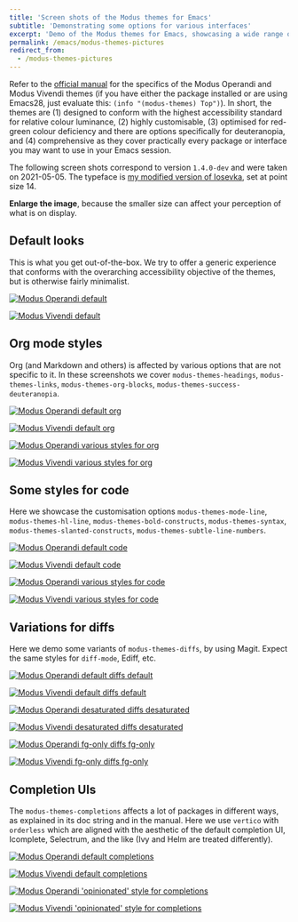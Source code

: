 ```yaml
---
title: 'Screen shots of the Modus themes for Emacs'
subtitle: 'Demonstrating some options for various interfaces'
excerpt: 'Demo of the Modus themes for Emacs, showcasing a wide range of options and interfaces.'
permalink: /emacs/modus-themes-pictures
redirect_from:
  - /modus-themes-pictures
---
```


Refer to the [official manual](https://protesilaos.com/emacs/modus-themes) for
the specifics of the Modus Operandi and Modus Vivendi themes (if you
have either the package installed or are using Emacs28, just evaluate
this: `(info "(modus-themes) Top")`).  In short, the themes are (1)
designed to conform with the highest accessibility standard for relative
colour luminance, (2) highly customisable, (3) optimised for red-green
colour deficiency and there are options specifically for deuteranopia,
and (4) comprehensive as they cover practically every package or
interface you may want to use in your Emacs session.

The following screen shots correspond to version `1.4.0-dev` and were
taken on 2021-05-05.  The typeface is [my modified version of
Iosevka](https://git.sr.ht/~protesilaos/iosevka-comfy), set at point
size 14.

**Enlarge the image**, because the smaller size can affect your
perception of what is on display.

## Default looks

This is what you get out-of-the-box.  We try to offer a generic
experience that conforms with the overarching accessibility objective of
the themes, but is otherwise fairly minimalist.

<a href="{{'/assets/images/modus/modus-themes-operandi-default.png' | absolute_url }}"><img alt="Modus Operandi default" src="{{'/assets/images/modus/modus-themes-operandi-default.png' | absolute_url }}"/></a>

<a href="{{ '/assets/images/modus/modus-themes-vivendi-default.png' | absolute_url }}"><img alt="Modus Vivendi default" src="{{'/assets/images/modus/modus-themes-vivendi-default.png' | absolute_url}}"/></a>

## Org mode styles

Org (and Markdown and others) is affected by various options that are
not specific to it.  In these screenshots we cover
`modus-themes-headings`, `modus-themes-links`,
`modus-themes-org-blocks`, `modus-themes-success-deuteranopia`.

<a href="{{'/assets/images/modus/modus-themes-operandi-org-default.png' | absolute_url }}"><img alt="Modus Operandi default org" src="{{'/assets/images/modus/modus-themes-operandi-org-default.png' | absolute_url }}"/></a>

<a href="{{ '/assets/images/modus/modus-themes-vivendi-org-default.png' | absolute_url }}"><img alt="Modus Vivendi default org" src="{{'/assets/images/modus/modus-themes-vivendi-org-default.png' | absolute_url}}"/></a>

<a href="{{'/assets/images/modus/modus-themes-operandi-org-various-styles.png' | absolute_url }}"><img alt="Modus Operandi various styles for org" src="{{'/assets/images/modus/modus-themes-operandi-org-various-styles.png' | absolute_url }}"/></a>

<a href="{{ '/assets/images/modus/modus-themes-vivendi-org-various-styles.png' | absolute_url }}"><img alt="Modus Vivendi various styles for org" src="{{'/assets/images/modus/modus-themes-vivendi-org-various-styles.png' | absolute_url}}"/></a>

## Some styles for code

Here we showcase the customisation options `modus-themes-mode-line`,
`modus-themes-hl-line`, `modus-themes-bold-constructs`,
`modus-themes-syntax`, `modus-themes-slanted-constructs`,
`modus-themes-subtle-line-numbers`.

<a href="{{'/assets/images/modus/modus-themes-operandi-code-default.png' | absolute_url }}"><img alt="Modus Operandi default code" src="{{'/assets/images/modus/modus-themes-operandi-code-default.png' | absolute_url }}"/></a>

<a href="{{ '/assets/images/modus/modus-themes-vivendi-code-default.png' | absolute_url }}"><img alt="Modus Vivendi default code" src="{{'/assets/images/modus/modus-themes-vivendi-code-default.png' | absolute_url}}"/></a>


<a href="{{'/assets/images/modus/modus-themes-operandi-code-various-styles.png' | absolute_url }}"><img alt="Modus Operandi various styles for code" src="{{'/assets/images/modus/modus-themes-operandi-code-various-styles.png' | absolute_url }}"/></a>

<a href="{{ '/assets/images/modus/modus-themes-vivendi-code-various-styles.png' | absolute_url }}"><img alt="Modus Vivendi various styles for code" src="{{'/assets/images/modus/modus-themes-vivendi-code-various-styles.png' | absolute_url}}"/></a>

## Variations for diffs

Here we demo some variants of `modus-themes-diffs`, by using Magit.
Expect the same styles for `diff-mode`, Ediff, etc.

<a href="{{'/assets/images/modus/modus-themes-operandi-diffs-default.png' | absolute_url }}"><img alt="Modus Operandi default diffs default" src="{{'/assets/images/modus/modus-themes-operandi-diffs-default.png' | absolute_url }}"/></a>

<a href="{{'/assets/images/modus/modus-themes-vivendi-diffs-default.png' | absolute_url }}"><img alt="Modus Vivendi default diffs default" src="{{'/assets/images/modus/modus-themes-vivendi-diffs-default.png' | absolute_url }}"/></a>

<a href="{{'/assets/images/modus/modus-themes-operandi-diffs-desaturated.png' | absolute_url }}"><img alt="Modus Operandi desaturated diffs desaturated" src="{{'/assets/images/modus/modus-themes-operandi-diffs-desaturated.png' | absolute_url }}"/></a>

<a href="{{'/assets/images/modus/modus-themes-vivendi-diffs-desaturated.png' | absolute_url }}"><img alt="Modus Vivendi desaturated diffs desaturated" src="{{'/assets/images/modus/modus-themes-vivendi-diffs-desaturated.png' | absolute_url }}"/></a>

<a href="{{'/assets/images/modus/modus-themes-operandi-diffs-fg-only.png' | absolute_url }}"><img alt="Modus Operandi fg-only diffs fg-only" src="{{'/assets/images/modus/modus-themes-operandi-diffs-fg-only.png' | absolute_url }}"/></a>

<a href="{{'/assets/images/modus/modus-themes-vivendi-diffs-fg-only.png' | absolute_url }}"><img alt="Modus Vivendi fg-only diffs fg-only" src="{{'/assets/images/modus/modus-themes-vivendi-diffs-fg-only.png' | absolute_url }}"/></a>

## Completion UIs

The `modus-themes-completions` affects a lot of packages in different
ways, as explained in its doc string and in the manual.  Here we use
`vertico` with `orderless` which are aligned with the aesthetic of the
default completion UI, Icomplete, Selectrum, and the like (Ivy and Helm
are treated differently).

<a href="{{'/assets/images/modus/modus-themes-operandi-completions-default.png' | absolute_url }}"><img alt="Modus Operandi default completions" src="{{'/assets/images/modus/modus-themes-operandi-completions-default.png' | absolute_url }}"/></a>

<a href="{{ '/assets/images/modus/modus-themes-vivendi-completions-default.png' | absolute_url }}"><img alt="Modus Vivendi default completions" src="{{'/assets/images/modus/modus-themes-vivendi-completions-default.png' | absolute_url}}"/></a>

<a href="{{'/assets/images/modus/modus-themes-operandi-completions-opinionated.png' | absolute_url }}"><img alt="Modus Operandi 'opinionated' style for completions" src="{{'/assets/images/modus/modus-themes-operandi-completions-opinionated.png' | absolute_url }}"/></a>

<a href="{{ '/assets/images/modus/modus-themes-vivendi-completions-opinionated.png' | absolute_url }}"><img alt="Modus Vivendi 'opinionated' style for completions" src="{{'/assets/images/modus/modus-themes-vivendi-completions-opinionated.png' | absolute_url}}"/></a>
